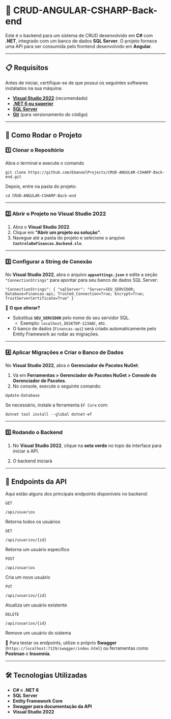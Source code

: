 
# 📌 CRUD-ANGULAR-CSHARP-Back-end

Este é o backend para um sistema de CRUD desenvolvido em **C#** com **.NET**, integrado com um banco de dados **SQL Server**. O projeto fornece uma API para ser consumida pelo frontend desenvolvido em **Angular**.

----------

## 📋 Requisitos

Antes de iniciar, certifique-se de que possui os seguintes softwares instalados na sua máquina:

-   [**Visual Studio 2022**](https://visualstudio.microsoft.com/pt-br/downloads/) (recomendado)
-   [**.NET 6 ou superior**](https://dotnet.microsoft.com/download/dotnet)
-   [**SQL Server**](https://www.microsoft.com/en-us/sql-server/sql-server-downloads) 
-   [**Git**](https://git-scm.com/) (para versionamento do código)

----------

## 🚀 Como Rodar o Projeto

### 1️⃣ Clonar o Repositório

Abra o terminal e execute o comando

`git clone https://github.com/EmanoelProjects/CRUD-ANGULAR-CSHARP-Back-end.git` 

Depois, entre na pasta do projeto:

`cd CRUD-ANGULAR-CSHARP-Back-end` 

----------

### 2️⃣ Abrir o Projeto no **Visual Studio 2022**

1.  Abra o **Visual Studio 2022**.
2.  Clique em **"Abrir um projeto ou solução"**.
3.  Navegue até a pasta do projeto e selecione o arquivo **`ControleDeFinancas.Backend.sln`**.

----------

### 3️⃣ Configurar a String de Conexão

No **Visual Studio 2022**, abra o arquivo **`appsettings.json`** e edite a seção `"ConnectionStrings"` para apontar para seu banco de dados SQL Server:



`"ConnectionStrings": {
  "sqlServer": "Server=SEU_SERVIDOR; Database=Financas-api; Trusted_Connection=True; Encrypt=True; TrustServerCertificate=True"
}` 

📌 **O que alterar?**

-   Substitua **`SEU_SERVIDOR`** pelo nome do seu servidor SQL.
    -   Exemplo: `localhost`, `DESKTOP-123ABC`,  etc.
-   O banco de dados (`Financas-api`) será criado automaticamente pelo Entity Framework ao rodar as migrações.

----------

### 4️⃣ Aplicar Migrações e Criar o Banco de Dados

No **Visual Studio 2022**, abra o **Gerenciador de Pacotes NuGet**:

1.  Vá em **Ferramentas > Gerenciador de Pacotes NuGet > Console do Gerenciador de Pacotes**.
2.  No console, execute o seguinte comando:

`Update-Database` 

Se necessário, instale a ferramenta `EF Core` com:

`dotnet tool install --global dotnet-ef` 

----------

### 5️⃣ Rodando o Backend

1.  No **Visual Studio 2022**, clique na **seta verde** no topo da interface para iniciar a API.
    
2.  O backend iniciará 
----------

## 📡 Endpoints da API

Aqui estão alguns dos principais endpoints disponíveis no backend:


`GET`

`/api/usuarios`

Retorna todos os usuários

`GET`

`/api/usuarios/{id}`

Retorna um usuário específico

`POST`

`/api/usuarios`

Cria um novo usuário

`PUT`

`/api/usuarios/{id}`

Atualiza um usuário existente

`DELETE`

`/api/usuarios/{id}`

Remove um usuário do sistema

🔹 Para testar os endpoints, utilize o próprio **Swagger** (`https://localhost:7129/swagger/index.html`) ou ferramentas como **Postman** e **Insomnia**.

----------

## 🛠 Tecnologias Utilizadas

-   **C#** e **.NET 6**
-   **SQL Server**
-   **Entity Framework Core**
-   **Swagger para documentação da API**
-   **Visual Studio 2022**

